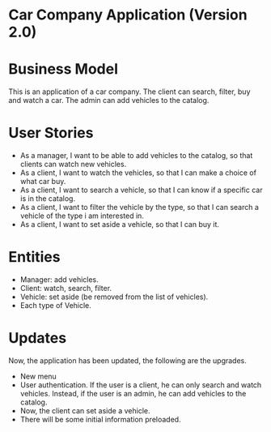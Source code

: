 # Car Company Application (Version 2.0)

# Business Model
This is an application of a car company. The client can search, filter, buy and watch a car. The admin can add vehicles to the catalog.

# User Stories
- As a manager, I want to be able to add vehicles to the catalog, so that clients can watch new vehicles.
- As a client, I want to watch the vehicles, so that I can make a choice of what car buy.
- As a client, I want to search a vehicle, so that I can know if a specific car is in the catalog.
- As a client, I want to filter the vehicle by the type, so that I can search a vehicle of the type i am interested in.
- As a client, I want to set aside a vehicle, so that I can buy it.

# Entities
- Manager: add vehicles.
- Client: watch, search, filter.
- Vehicle: set aside (be removed from the list of vehicles).
- Each type of Vehicle.

# Updates
Now, the application has been updated, the following are the upgrades. 
- New menu
- User authentication. If the user is a client, he can only search and watch vehicles. Instead, if the user is an admin, he can add vehicles to the catalog.
- Now, the client can set aside a vehicle.
- There will be some initial information preloaded.
